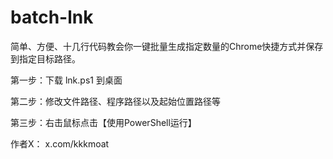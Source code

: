 # batch-lnk

简单、方便、十几行代码教会你一键批量生成指定数量的Chrome快捷方式并保存到指定目标路径。

第一步：下载 lnk.ps1 到桌面


第二步：修改文件路径、程序路径以及起始位置路径等


第三步：右击鼠标点击【使用PowerShell运行】


作者X： x.com/kkkmoat
